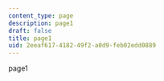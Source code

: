 ```yaml
---
content_type: page
description: page1
draft: false
title: page1
uid: 2eeaf617-4182-49f2-a0d9-feb02edd0889
---
```

page1